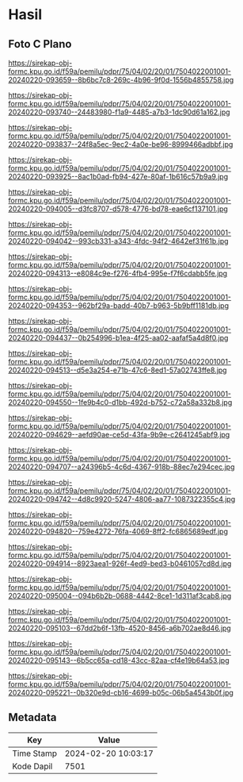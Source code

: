 # Hasil

## Foto C Plano

https://sirekap-obj-formc.kpu.go.id/f59a/pemilu/pdpr/75/04/02/20/01/7504022001001-20240220-093659--8b6bc7c8-269c-4b96-9f0d-1556b4855758.jpg

https://sirekap-obj-formc.kpu.go.id/f59a/pemilu/pdpr/75/04/02/20/01/7504022001001-20240220-093740--24483980-f1a9-4485-a7b3-1dc90d61a162.jpg

https://sirekap-obj-formc.kpu.go.id/f59a/pemilu/pdpr/75/04/02/20/01/7504022001001-20240220-093837--24f8a5ec-9ec2-4a0e-be96-8999466adbbf.jpg

https://sirekap-obj-formc.kpu.go.id/f59a/pemilu/pdpr/75/04/02/20/01/7504022001001-20240220-093925--8ac1b0ad-fb94-427e-80af-1b616c57b9a9.jpg

https://sirekap-obj-formc.kpu.go.id/f59a/pemilu/pdpr/75/04/02/20/01/7504022001001-20240220-094005--d3fc8707-d578-4776-bd78-eae6cf137101.jpg

https://sirekap-obj-formc.kpu.go.id/f59a/pemilu/pdpr/75/04/02/20/01/7504022001001-20240220-094042--993cb331-a343-4fdc-94f2-4642ef31f61b.jpg

https://sirekap-obj-formc.kpu.go.id/f59a/pemilu/pdpr/75/04/02/20/01/7504022001001-20240220-094313--e8084c9e-f276-4fb4-995e-f7f6cdabb5fe.jpg

https://sirekap-obj-formc.kpu.go.id/f59a/pemilu/pdpr/75/04/02/20/01/7504022001001-20240220-094353--962bf29a-badd-40b7-b963-5b9bff1181db.jpg

https://sirekap-obj-formc.kpu.go.id/f59a/pemilu/pdpr/75/04/02/20/01/7504022001001-20240220-094437--0b254996-b1ea-4f25-aa02-aafaf5a4d8f0.jpg

https://sirekap-obj-formc.kpu.go.id/f59a/pemilu/pdpr/75/04/02/20/01/7504022001001-20240220-094513--d5e3a254-e71b-47c6-8ed1-57a02743ffe8.jpg

https://sirekap-obj-formc.kpu.go.id/f59a/pemilu/pdpr/75/04/02/20/01/7504022001001-20240220-094550--1fe9b4c0-d1bb-492d-b752-c72a58a332b8.jpg

https://sirekap-obj-formc.kpu.go.id/f59a/pemilu/pdpr/75/04/02/20/01/7504022001001-20240220-094629--aefd90ae-ce5d-43fa-9b9e-c2641245abf9.jpg

https://sirekap-obj-formc.kpu.go.id/f59a/pemilu/pdpr/75/04/02/20/01/7504022001001-20240220-094707--a24396b5-4c6d-4367-918b-88ec7e294cec.jpg

https://sirekap-obj-formc.kpu.go.id/f59a/pemilu/pdpr/75/04/02/20/01/7504022001001-20240220-094742--4d8c9920-5247-4806-aa77-1087322355c4.jpg

https://sirekap-obj-formc.kpu.go.id/f59a/pemilu/pdpr/75/04/02/20/01/7504022001001-20240220-094820--759e4272-76fa-4069-8ff2-fc6865689edf.jpg

https://sirekap-obj-formc.kpu.go.id/f59a/pemilu/pdpr/75/04/02/20/01/7504022001001-20240220-094914--8923aea1-926f-4ed9-bed3-b0461057cd8d.jpg

https://sirekap-obj-formc.kpu.go.id/f59a/pemilu/pdpr/75/04/02/20/01/7504022001001-20240220-095004--094b6b2b-0688-4442-8ce1-1d311af3cab8.jpg

https://sirekap-obj-formc.kpu.go.id/f59a/pemilu/pdpr/75/04/02/20/01/7504022001001-20240220-095103--67dd2b6f-13fb-4520-8456-a6b702ae8d46.jpg

https://sirekap-obj-formc.kpu.go.id/f59a/pemilu/pdpr/75/04/02/20/01/7504022001001-20240220-095143--6b5cc65a-cd18-43cc-82aa-cf4e19b64a53.jpg

https://sirekap-obj-formc.kpu.go.id/f59a/pemilu/pdpr/75/04/02/20/01/7504022001001-20240220-095221--0b320e9d-cb16-4699-b05c-06b5a4543b0f.jpg


## Metadata

| Key        | Value               |
| ---------- | ------------------- |
| Time Stamp | 2024-02-20 10:03:17 |
| Kode Dapil | 7501                |



